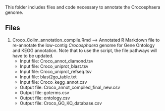 This folder includes files and code necessary to annotate the Crocosphaera genome. 

## Files

1. Croco_Colim_annotation_compile.Rmd --> Annotated R Markdown file to re-annotate the low-contig _Crocosphaera_ genome for Gene Ontology and KEGG annotation. Note that to use the script, the file pathways will have to be updated. 
      -  Input file: Croco_annot_diamond.tsv
      -  Input file: Croco_uniprot_blast.tsv
      -  Input file: Croco_uniprot_refseq.tsv
      -  Input file: blast2go_table.txt
      -  Input file: Croco_kegg_annot.csv
      -  Output file: Croco_annot_compiled_final_new.csv
      -  Output file: goterms.csv
      -  Output file: ontology.csv
      -  Output file: Croco_GO_KO_database.csv
